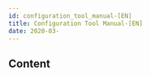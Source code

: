 ```yaml
---
id: configuration_tool_manual-[EN]
title: Configuration Tool Manual-[EN]
date: 2020-03-
---
```


## Content

